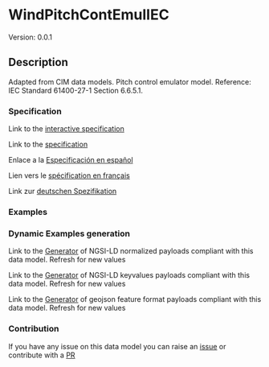 # WindPitchContEmulIEC
Version: 0.0.1

## Description 

Adapted from CIM data models. Pitch control emulator model.  Reference: IEC Standard 61400-27-1 Section 6.6.5.1.
### Specification

Link to the [interactive specification](https://swagger.lab.fiware.org/?url=https://smart-data-models.github.io/dataModel.EnergyCIM/WindPitchContEmulIEC/swagger.yaml)

Link to the [specification](https://github.com/smart-data-models/dataModel.EnergyCIM/blob/master/WindPitchContEmulIEC/doc/spec.md)

Enlace a la [Especificación en español](https://github.com/smart-data-models/dataModel.EnergyCIM/blob/master/WindPitchContEmulIEC/doc/spec_ES.md)

Lien vers le [spécification en français](https://github.com/smart-data-models/dataModel.EnergyCIM/blob/master/WindPitchContEmulIEC/doc/spec_FR.md)

Link zur [deutschen Spezifikation](https://github.com/smart-data-models/dataModel.EnergyCIM/blob/master/WindPitchContEmulIEC/doc/spec_DE.md)
### Examples
### Dynamic Examples generation

Link to the [Generator](https://smartdatamodels.org/extra/ngsi-ld_generator.php?schemaUrl=https://raw.githubusercontent.com/smart-data-models/dataModel.EnergyCIM/master/WindPitchContEmulIEC/schema.json&email=info@smartdatamodels.org) of NGSI-LD normalized payloads compliant with this data model. Refresh for new values

Link to the [Generator](https://smartdatamodels.org/extra/ngsi-ld_generator_keyvalues.php?schemaUrl=https://raw.githubusercontent.com/smart-data-models/dataModel.EnergyCIM/master/WindPitchContEmulIEC/schema.json&email=info@smartdatamodels.org) of NGSI-LD keyvalues payloads compliant with this data model. Refresh for new values

Link to the [Generator](https://smartdatamodels.org/extra/geojson_features_generator.php?schemaUrl=https://raw.githubusercontent.com/smart-data-models/dataModel.EnergyCIM/master/WindPitchContEmulIEC/schema.json&email=info@smartdatamodels.org) of geojson feature format payloads compliant with this data model. Refresh for new values
### Contribution

 If you have any issue on this data model you can raise an [issue](https://github.com/smart-data-models/dataModel.EnergyCIM/issues)  or contribute with a [PR](https://github.com/smart-data-models/dataModel.EnergyCIM/pulls)